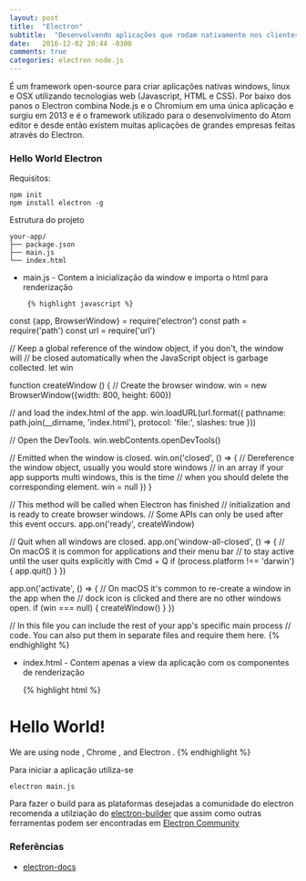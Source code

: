 ```yaml
---
layout: post
title:  "Electron"
subtitle:  "Desenvolvendo aplicações que rodam nativamente nos clientes utilizando tecnologias da web"
date:   2016-12-02 20:44 -0300
comments: true
categories: electron node.js
---
```


É um framework open-source para criar aplicações nativas windows, linux e OSX utilizando tecnologias web (Javascript, HTML e CSS). Por baixo dos panos o Electron combina Node.js e o Chromium em uma única aplicação e surgiu em 2013 e é o framework utilizado para o desenvolvimento do Atom editor e desde então existem muitas aplicações de grandes empresas feitas através do Electron.


### Hello World Electron

Requisitos:

    npm init
    npm install electron -g

Estrutura do projeto

    your-app/
	├── package.json
	├── main.js
	└── index.html

 - main.js - Contem a inicialização da window e importa o html para renderização


 		{% highlight javascript %}

const {app, BrowserWindow} = require('electron')
const path = require('path')
const url = require('url')

// Keep a global reference of the window object, if you don't, the window will
// be closed automatically when the JavaScript object is garbage collected.
let win

function createWindow () {
  // Create the browser window.
  win = new BrowserWindow({width: 800, height: 600})

  // and load the index.html of the app.
  win.loadURL(url.format({
    pathname: path.join(__dirname, 'index.html'),
    protocol: 'file:',
    slashes: true
  }))

  // Open the DevTools.
  win.webContents.openDevTools()

  // Emitted when the window is closed.
  win.on('closed', () => {
    // Dereference the window object, usually you would store windows
    // in an array if your app supports multi windows, this is the time
    // when you should delete the corresponding element.
    win = null
  })
}

// This method will be called when Electron has finished
// initialization and is ready to create browser windows.
// Some APIs can only be used after this event occurs.
app.on('ready', createWindow)

// Quit when all windows are closed.
app.on('window-all-closed', () => {
  // On macOS it is common for applications and their menu bar
  // to stay active until the user quits explicitly with Cmd + Q
  if (process.platform !== 'darwin') {
    app.quit()
  }
})

app.on('activate', () => {
  // On macOS it's common to re-create a window in the app when the
  // dock icon is clicked and there are no other windows open.
  if (win === null) {
    createWindow()
  }
})

// In this file you can include the rest of your app's specific main process
// code. You can also put them in separate files and require them here.
		{% endhighlight %}


 - index.html - Contem apenas a view da aplicação com os componentes de renderização


 	{% highlight html %}
<!DOCTYPE html>
<html>
  <head>
    <meta charset="UTF-8">
    <title>Hello World!</title>
  </head>
  <body>
    <h1>Hello World!</h1>
    We are using node <script>document.write(process.versions.node)</script>,
    Chrome <script>document.write(process.versions.chrome)</script>,
    and Electron <script>document.write(process.versions.electron)</script>.
  </body>
</html>
	{% endhighlight %}

Para iniciar a aplicação utiliza-se

    electron main.js

Para fazer o build para as plataformas desejadas a comunidade do electron recomenda a utilziação do [electron-builder](https://github.com/electron-userland/electron-builder) que assim como outras ferramentas podem ser encontradas em [Electron Community](http://electron.atom.io/community/)

### Referências

 - [electron-docs](http://electron.atom.io/docs/)
